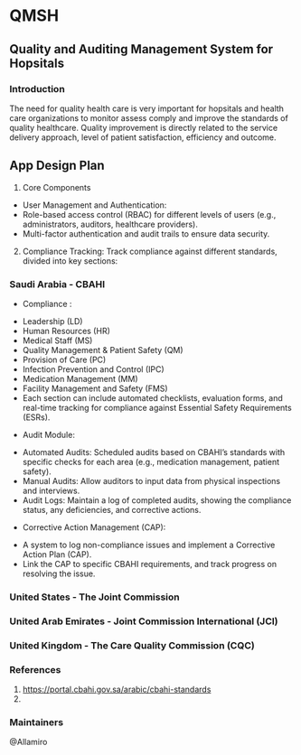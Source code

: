 # QMSH

## Quality and Auditing Management System for Hopsitals

### Introduction
The need for quality health care is very important  for hopsitals and health care organizations  to monitor assess comply and improve the standards of quality healthcare.
Quality improvement is directly related to the service delivery approach, level of patient satisfaction, efficiency and outcome.


## App Design Plan 

1. Core Components
- User Management and Authentication:
- Role-based access control (RBAC) for different levels of users (e.g., administrators, auditors, healthcare providers).
- Multi-factor authentication and audit trails to ensure data security.

2. Compliance Tracking:
Track compliance against different  standards, divided into key sections:

### Saudi Arabia - CBAHI 
* Compliance :
- Leadership (LD)
- Human Resources (HR)
- Medical Staff (MS)
- Quality Management & Patient Safety (QM)
- Provision of Care (PC)
- Infection Prevention and Control (IPC)
- Medication Management (MM)
- Facility Management and Safety (FMS)
- Each section can include automated checklists, evaluation forms, and real-time tracking for compliance against Essential Safety Requirements (ESRs).
  
* Audit Module:
- Automated Audits: Scheduled audits based on CBAHI’s standards with specific checks for each area (e.g., medication management, patient safety).
- Manual Audits: Allow auditors to input data from physical inspections and interviews.
- Audit Logs: Maintain a log of completed audits, showing the compliance status, any deficiencies, and corrective actions. 

* Corrective Action Management (CAP):
- A system to log non-compliance issues and implement a Corrective Action Plan (CAP).
- Link the CAP to specific CBAHI requirements, and track progress on resolving the issue.

### United States - The Joint Commission



### United Arab Emirates - Joint Commission International (JCI)



### United Kingdom - The Care Quality Commission (CQC)




### References

1. https://portal.cbahi.gov.sa/arabic/cbahi-standards
2. 

### Maintainers
@Allamiro
